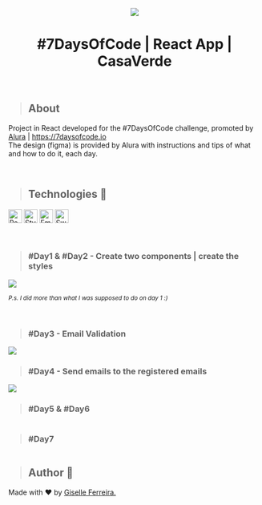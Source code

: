 <p align="center">
<img src="https://i.postimg.cc/cLvbJhnC/casaverde.png"/>
<h1 align="center">#7DaysOfCode | React App | CasaVerde</h1>
</p>

<br/>

>## About
Project in React developed for the #7DaysOfCode challenge, promoted by [Alura](https://www.alura.com.br)  |  https://7daysofcode.io <br>
The design (figma) is provided by Alura with instructions and tips of what and how to do it, each day.  

<br/>

>## Technologies 🧰

<p align="left">
<img alt="React" src="https://img.shields.io/badge/react-%2320232a.svg?style=for-the-badge&logo=react&logoColor=%2361DAFB" height="27" /> 
<img alt="StyledComponents" src="https://img.shields.io/badge/styled--components-DB7093?style=for-the-badge&logo=styled-components&logoColor=white" height="27" />
<img alt="EmailJs" src="https://img.shields.io/badge/-EmailJS-orange" height="27" />
<img alt="SweetAlert" src="https://img.shields.io/badge/-SweetAlert-blueviolet" height="27" />
</p>

<br/>

>### #Day1 & #Day2 - Create two components | create the styles
<img src="https://i.postimg.cc/sDbPSCM5/dia1.gif" />

<br/>

<small><i>P.s. I did more than what I was supposed to do on day 1 :)</i></small>

<br/>

>### #Day3 - Email Validation
<img src="https://i.postimg.cc/V60DKfpp/dia3-v01.gif" />

<br/>

>### #Day4 - Send emails to the registered emails
<img src="https://i.postimg.cc/Kz7HhWKc/dia4.gif" />

<br/>

>### #Day5 & #Day6
<img src="" />

<br/>

>### #Day7
<img src="" />

<br/>

> ## Author 👋

Made with ❤️ by <a href="https://www.linkedin.com/in/giselleferreiras/" >Giselle Ferreira.</a>


